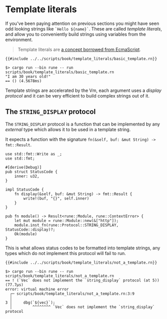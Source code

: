 # Template literals

If you've been paying attention on previous sections you might have seen odd
looking strings like `` `Hello ${name}` ``. These are called *template
literals*, and allow you to conveniently build strings using variables from the
environment.

> Template literals are [a concept borrowed from EcmaScript].

```rune
{{#include ../../scripts/book/template_literals/basic_template.rn}}
```

```text
$> cargo run --bin rune -- run scripts/book/template_literals/basic_template.rn
"I am 30 years old!"
== () (4.5678ms)
```

Template strings are accelerated by the Vm, each argument uses a *display
protocol* and it can be very efficient to build complex strings out of it.

[a concept borrowed from EcmaScript]: https://developer.mozilla.org/en-US/docs/Web/JavaScript/Reference/Template_literals

## The `STRING_DISPLAY` protocol

The `STRING_DISPLAY` protocol is a function that can be implemented by any
*external* type which allows it to be used in a template string.

It expects a function with the signature `fn(&self, buf: &mut String) -> fmt::Result`.

```rust,noplaypen
use std::fmt::Write as _;
use std::fmt;

#[derive(Debug)]
pub struct StatusCode {
    inner: u32,
}

impl StatusCode {
    fn display(&self, buf: &mut String) -> fmt::Result {
        write!(buf, "{}", self.inner)
    }
}

pub fn module() -> Result<rune::Module, rune::ContextError> {
    let mut module = rune::Module::new(&["http"]);
    module.inst_fn(rune::Protocol::STRING_DISPLAY, StatusCode::display)?;
    Ok(module)
}
```

This is what allows status codes to be formatted into template strings, any
types which do not implement this protocol will fail to run.

```rune
{{#include ../../scripts/book/template_literals/not_a_template.rn}}
```

```text
$> cargo run --bin rune -- run scripts/book/template_literals/not_a_template.rn
== ! (`Vec` does not implement the `string_display` protocol (at 5)) (77.7µs)
error: virtual machine error
  ┌─ scripts/book/template_literals/not_a_template.rn:3:9
  │
3 │     dbg(`${vec}`);
  │         ^^^^^^^^ `Vec` does not implement the `string_display` protocol
```
